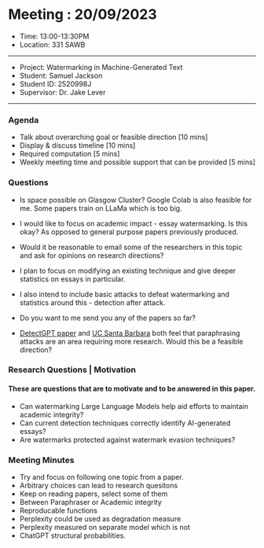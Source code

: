 # Meeting : 20/09/2023

* Time: 13:00-13:30PM
* Location: 331 SAWB
----------

* Project: Watermarking in Machine-Generated Text
* Student: Samuel Jackson
* Student ID: 2520998J
* Supervisor: Dr. Jake Lever
----------

### Agenda

- Talk about overarching goal or feasible direction [10 mins]
- Display & discuss timeline [10 mins]
- Required computation [5 mins]
- Weekly meeting time and possible support that can be provided [5 mins]

### Questions

- Is space possible on Glasgow Cluster? Google Colab is also feasible for me. Some papers train on LLaMa which is too big. 
- I would like to focus on academic impact - essay watermarking. Is this okay? As opposed to general purpose papers previously produced.
- Would it be reasonable to email some of the researchers in this topic and ask for opinions on research directions?
- I plan to focus on modifying an existing technique and give deeper statistics on essays in particular.
- I also intend to include basic attacks to defeat watermarking and statistics around this - detection after attack.
- Do you want to me send you any of the papers so far?


- [DetectGPT paper](https://arxiv.org/pdf/2301.11305.pdf) and [UC Santa Barbara](https://arxiv.org/pdf/2306.17439.pdf) both feel that paraphrasing attacks are an area requiring more research. Would this be a feasible direction? 
### Research Questions | Motivation

#### These are questions that are to motivate and to be answered in this paper.

- Can watermarking Large Language Models help aid efforts to maintain academic integrity?
- Can current detection techniques correctly identify AI-generated essays?
- Are watermarks protected against watermark evasion techniques?

### Meeting Minutes

- Try and focus on following one topic from a paper.
- Arbitrary choices can lead to research quesitons
- Keep on reading papers, select some of them
- Between Paraphraser or Academic integrity
- Reproducable functions
- Perplexity could be used as degradation measure
- Perplexity measured on separate model which is not 
- ChatGPT structural probabilities.